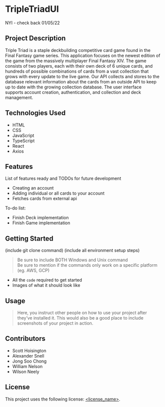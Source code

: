 # TripleTriadUI

NYI - check back 01/05/22

## Project Description

Triple Triad is a staple deckbuilding competitive card game found in the Final Fantasy game series. This application focuses on the newest edition of the game from the massively multiplayer Final Fantasy XIV. The game consists of two players, each with their own deck of 6 unique cards, and hundreds of possible combinations of cards from a vast collection that grows with every update to the live game. Our API collects and stores to the database relevant information about the cards from an outside API to keep up to date with the growing collection database. The user interface supports account creation, authentication, and collection and deck management.

## Technologies Used

* HTML
* CSS
* JavaScript
* TypeScript
* React
* Axios

## Features

List of features ready and TODOs for future development

* Creating an account
* Adding individual or all cards to your account
* Fetches cards from external api


To-do list:
* Finish Deck implementation
* Finish Game implementation

## Getting Started
   
(include git clone command)
(include all environment setup steps)

> Be sure to include BOTH Windows and Unix command  
> Be sure to mention if the commands only work on a specific platform (eg. AWS, GCP)

- All the `code` required to get started
- Images of what it should look like

## Usage

> Here, you instruct other people on how to use your project after they’ve installed it. This would also be a good place to include screenshots of your project in action.

## Contributors

* Scott Hoisington
* Alexander Snell
* Jong Soo Chong
* William Nelson
* Wilson Neely

## License

This project uses the following license: [<license_name>](<link>).
